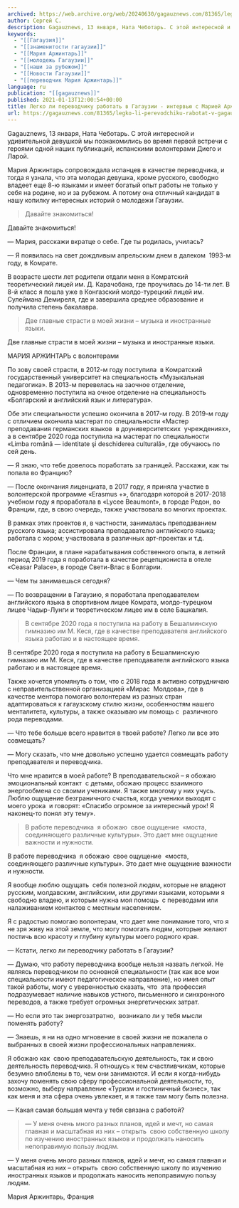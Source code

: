 ```yaml
---
archived: https://web.archive.org/web/20240630/gagauznews.com/81365/legko-li-perevodchiku-rabotat-v-gagauzii-intervyu-s-mariej-arzhintar.html
author: Сергей С.
description: Gagauznews, 13 января, Ната Чеботарь. С этой интересной и удивительной девушкой мы познакомились во время первой встречи с героями одной наших публикаций, испанскими волонтерами Диего и Ларой. Мария Аржинтарь сопровождала испанцев в качестве переводчика, и тогда я узнала, что эта молодая девушка, кроме русского, свободно владеет еще 8-ю языками и имеет богатый опыт работы не только у себя на родине, но и за рубежом. А потому она отличный кандидат в нашу копилку интересных историй о молодежи Гагаузии. Давайте знакомиться! — Мария, расскажи вкратце о себе. Где ты родилась, училась? — Я появилась на свет дождливым апрельским днем в далеком  1993-м […]
keywords:
  - "[[Гагаузия]]"
  - "[[знаменитости гагаузии]]"
  - "[[Мария Аржинтарь]]"
  - "[[молодежь Гагаузии]]"
  - "[[наши за рубежом]]"
  - "[[Новости Гагаузии]]"
  - "[[переводчик Мария Аржинтарь]]"
language: ru
publication: "[[gagauznews]]"
published: 2021-01-13T12:00:54+00:00
title: Легко ли переводчику работать в Гагаузии - интервью с Марией Аржинтарь
url: https://gagauznews.com/81365/legko-li-perevodchiku-rabotat-v-gagauzii-intervyu-s-mariej-arzhintar.html
---
```


Gagauznews, 13 января, Ната Чеботарь. С этой интересной и удивительной девушкой мы познакомились во время первой встречи с героями одной наших публикаций, испанскими волонтерами Диего и Ларой.

Мария Аржинтарь сопровождала испанцев в качестве переводчика, и тогда я узнала, что эта молодая девушка, кроме русского, свободно владеет еще 8-ю языками и имеет богатый опыт работы не только у себя на родине, но и за рубежом. А потому она отличный кандидат в нашу копилку интересных историй о молодежи Гагаузии.

> Давайте знакомиться!

Давайте знакомиться!

— Мария, расскажи вкратце о себе. Где ты родилась, училась?

— Я появилась на свет дождливым апрельским днем в далеком  1993-м году, в Комрате.

В возрасте шести лет родители отдали меня в Комратский теоретический лицей им. Д. Карачобана, где проучилась до 14-ти лет. В 8-й класс я пошла уже в Конгазский молдо-турецкий лицей им. Сулеймана Демиреля, где и завершила среднее образование и получила степень бакалавра.

> Две главные страсти в моей жизни – музыка и иностранные языки.

Две главные страсти в моей жизни – музыка и иностранные языки.

МАРИЯ АРЖИНТАРЬ с волонтерами

По зову своей страсти, в 2012-м году поступила  в Комратский государственный университет на специальность «Музыкальная педагогика». В 2013-м перевелась на заочное отделение, одновременно поступила на очное отделение на специальность «Болгарский и английский язык и литература».

Обе эти специальности успешно окончила в 2017-м году. В 2019-м году с отличием окончила мастерат по специальности «Мастер преподавания германских языков  в доуниверситетских  учреждениях», а в сентябре 2020 года поступила на мастерат по специальности «Limba română — identitate şi deschiderea culturală», где обучаюсь по сей день.

— Я знаю, что тебе довелось поработать за границей. Расскажи, как ты попала во Францию?

— После окончания лиценциата, в 2017 году, я приняла участие в волонтерской программе «Erasmus +», благодаря которой в 2017-2018 учебном году я проработала в «Lycee Beaumont», в городе Редон, во Франции, где, в свою очередь, также участвовала во многих проектах.

В рамках этих проектов я, в частности, занималась преподаванием русского языка; ассистировала преподавателю английского языка; работала с хором; участвовала в различных арт-проектах и т.д.

После Франции, в плане нарабатывания собственного опыта, в летний период 2019 года я поработала в качестве рецепциониста в отеле «Ceasar Palace», в городе Свети-Влас в Болгарии.

— Чем ты занимаешься сегодня?

— По возвращении в Гагаузию, я поработала преподавателем английского языка в спортивном лицее Комрата, молдо-турецком лицее Чадыр-Лунги и теоретическом лицее им в селе Башкалия.

> В сентябре 2020 года я поступила на работу в Бешалминскую гимназию им М. Кеся, где в качестве преподавателя английского языка работаю и в настоящее время.

В сентябре 2020 года я поступила на работу в Бешалминскую гимназию им М. Кеся, где в качестве преподавателя английского языка работаю и в настоящее время.

Также хочется упомянуть о том, что с 2018 года я активно сотрудничаю с неправительственной организацией «Мирас  Молдова», где в качестве ментора помогаю волонтерам из разных стран адаптироваться к гагаузскому стилю жизни, особенностям нашего менталитета, культуры, а также оказываю им помощь с  различного рода переводами.

— Что тебе больше всего нравится в твоей работе? Легко ли все это совмещать?

— Могу сказать, что мне довольно успешно удается совмещать работу преподавателя и переводчика.

Что мне нравится в моей работе? В преподавательской – я обожаю эмоциональный контакт  с детьми, обожаю процесс взаимного энергообмена со своими учениками. Я также многому у них учусь. Люблю ощущение безграничного счастья, когда ученики выходят с моего урока  и говорят: «Спасибо огромное за интересный урок! Я наконец-то понял эту тему».

> В работе переводчика  я обожаю  свое ощущение  «моста, соединяющего различные культуры». Это дает мне ощущение важности и нужности.

В работе переводчика  я обожаю  свое ощущение  «моста, соединяющего различные культуры». Это дает мне ощущение важности и нужности.

Я вообще люблю ощущать  себя полезной людям, которые не владеют русским, молдавским, английским, или другими языками, которыми я свободно владею, и которым нужна моя помощь  с переводами или налаживанием контактов с местным населением.

Я с радостью помогаю волонтерам, что дает мне понимание того, что я не зря живу на этой земле, что могу помогать людям, которые желают  постичь всю красоту и глубину культуры моего родного края.

— Кстати, легко ли переводчику работать в Гагаузии?

— Думаю, что работу переводчика вообще нельзя назвать легкой. Не являясь переводчиком по основной специальности (так как все мои специальности имеют педагогическое направление), но имея опыт такой работы, могу с уверенностью сказать, что  эта профессия подразумевает наличие навыков устного, письменного и синхронного переводов, а также требует огромных энергетических затрат.

— Но если это так энергозатратно,  возникало ли у тебя мысли поменять работу?

— Знаешь, я ни на одно мгновение в своей жизни не пожалела о выбранных в своей жизни профессиональных направлениях.

Я обожаю как  свою преподавательскую деятельность, так и свою деятельность переводчика. Я отношусь к тем счастливчикам, которые безумно влюблены в то, чем они занимаются. И если я когда-нибудь захочу поменять свою сферу профессиональной деятельности, то, возможно, выберу направление «Туризм и гостиничный бизнес», так как меня и эта сфера очень увлекает, и я также там могу быть полезна.

— Какая самая большая мечта у тебя связана с работой?

> — У меня очень много разных планов, идей и мечт, но самая главная и масштабная из них – открыть  свою собственную школу по изучению иностранных языков и продолжать наносить непоправимую пользу людям.

— У меня очень много разных планов, идей и мечт, но самая главная и масштабная из них – открыть  свою собственную школу по изучению иностранных языков и продолжать наносить непоправимую пользу людям.

Мария Аржинтарь, Франция